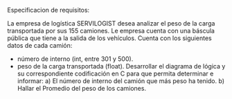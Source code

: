 Especificacion de requisitos:

La empresa de logística SERVILOGIST desea analizar el peso de la carga transportada por sus 155 camiones.
Le empresa cuenta con una báscula pública que tiene a la salida de los vehículos. Cuenta con los siguientes
datos de cada camión:
- número de interno (int, entre 301 y 500).
- peso de la carga transportada (float).
Desarrollar el diagrama de lógica y su correspondiente codificación en C para que permita determinar e
informar:
a) El número de interno del camión que más peso ha tenido.
b) Hallar el Promedio del peso de los camiones.